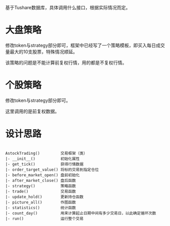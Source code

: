 基于Tushare数据库，具体调用什么接口，根据实际情况而定。

# 大盘策略

修改token与strategy部分即可，框架中已经写了一个策略模板，即买入每日成交量最大的10支股票，特殊情况顺延。

该策略的问题是不能计算前复权行情，用的都是不复权行情。

# 个股策略

修改token与strategy部分即可。

这里调用的是前复权数据。

# 设计思路

```

AstockTrading()         交易框架（类）
|- __init__()           初始化属性
|- get_tick()           获得行情数据
|- order_target_value() 将标的交易到指定仓位
|- before_market_open() 盘前初始化
|- after_market_close() 盘后函数
|- strategy()           策略函数
|- trade()              交易函数
|- update_hold()        更新持仓函数
|- picture_all()        作图函数
|- statistics()         统计函数
|- count_day()          用来计算起止日期中间有多少交易日，以此确定循环次数
|- run()                运行整个交易

```